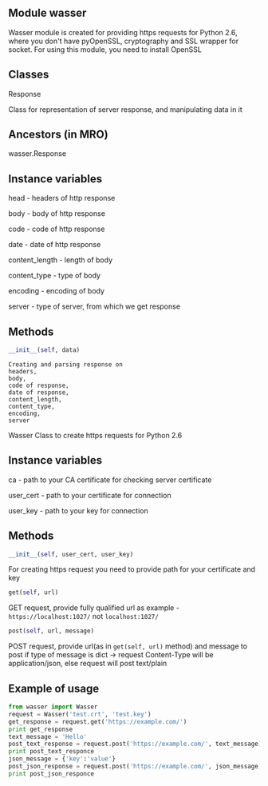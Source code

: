 Module wasser
-------------
Wasser module is created for providing https requests for Python 2.6,
where you don't have pyOpenSSL, cryptography and SSL wrapper for socket.
For using this module, you need to install OpenSSL


Classes
-------
Response 

Class for representation of server response, and manipulating data in it

Ancestors (in MRO)
------------------
wasser.Response

Instance variables
------------------

head - headers of http response

body - body of http response

code - code of http response

date - date of http response

content_length - length of body 

content_type - type of body

encoding - encoding of body

server - type of server, from which we get response

Methods
-------
```python
__init__(self, data)
```

    Creating and parsing response on
    headers,
    body,
    code of response,
    date of response,
    content_length,
    content_type,
    encoding,
    server



Wasser 
    Class to create https requests for Python 2.6


Instance variables
------------------

ca - path to your CA certificate for checking server certificate

user_cert - path to your certificate for connection

user_key - path to your key for connection

Methods
-------
```python
__init__(self, user_cert, user_key)
```
For creating https request you need to provide path for your certificate and key
```python
get(self, url)
```
GET request, provide fully qualified url
      as example - `https://localhost:1027/`
      not `localhost:1027/`

```python      
post(self, url, message)
```
POST request, provide url(as in ```get(self, url)``` method) and message to post
if type of message is dict -> request Content-Type will be application/json, else request will post text/plain

Example of usage
----------------
```python
from wasser import Wasser
request = Wasser('test.crt', 'test.key')
get_response = request.get('https://example.com/')
print get_response
text_message = 'Hello'
post_text_response = request.post('https://example.com/', text_message)
print post_text_responce
json_message = {'key':'value'}
post_json_response = request.post('https://example.com/', json_message)
print post_json_responce

```
